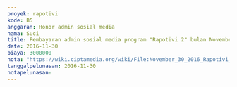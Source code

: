 ```yaml
---
proyek: rapotivi
kode: B5
anggaran: Honor admin sosial media
nama: Suci
title: Pembayaran admin sosial media program "Rapotivi 2" bulan November
date: 2016-11-30
biaya: 3000000
nota: "https://wiki.ciptamedia.org/wiki/File:November_30_2016_Rapotivi_B5_Pembayaran_honor_Staf_sosial_media_a.n_Wisnu.jpg"
tanggalpelunasan: 2016-11-30
notapelunasan:
---
```

